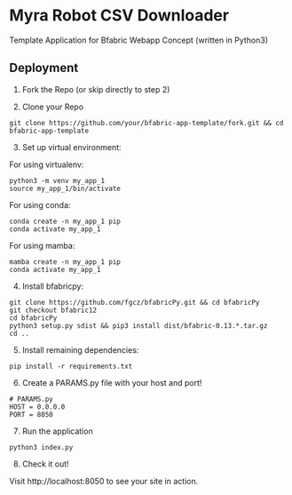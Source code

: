# Myra Robot CSV Downloader 
Template Application for Bfabric Webapp Concept (written in Python3) 

## Deployment 

1) Fork the Repo (or skip directly to step 2) 

2) Clone your Repo

``` 
git clone https://github.com/your/bfabric-app-template/fork.git && cd bfabric-app-template
```
3) Set up virtual environment:

For using virtualenv: 
``` 
python3 -m venv my_app_1
source my_app_1/bin/activate
```

For using conda: 

```
conda create -n my_app_1 pip
conda activate my_app_1
```

For using mamba: 
```
mamba create -n my_app_1 pip
conda activate my_app_1
```

4) Install bfabricpy: 

```
git clone https://github.com/fgcz/bfabricPy.git && cd bfabricPy
git checkout bfabric12 
cd bfabricPy
python3 setup.py sdist && pip3 install dist/bfabric-0.13.*.tar.gz
cd ..
```

5) Install remaining dependencies:

```
pip install -r requirements.txt
``` 

6) Create a PARAMS.py file with your host and port!

```
# PARAMS.py
HOST = 0.0.0.0
PORT = 8050 
```

7) Run the application 

```
python3 index.py
```

8) Check it out! 

Visit http://localhost:8050 to see your site in action.
